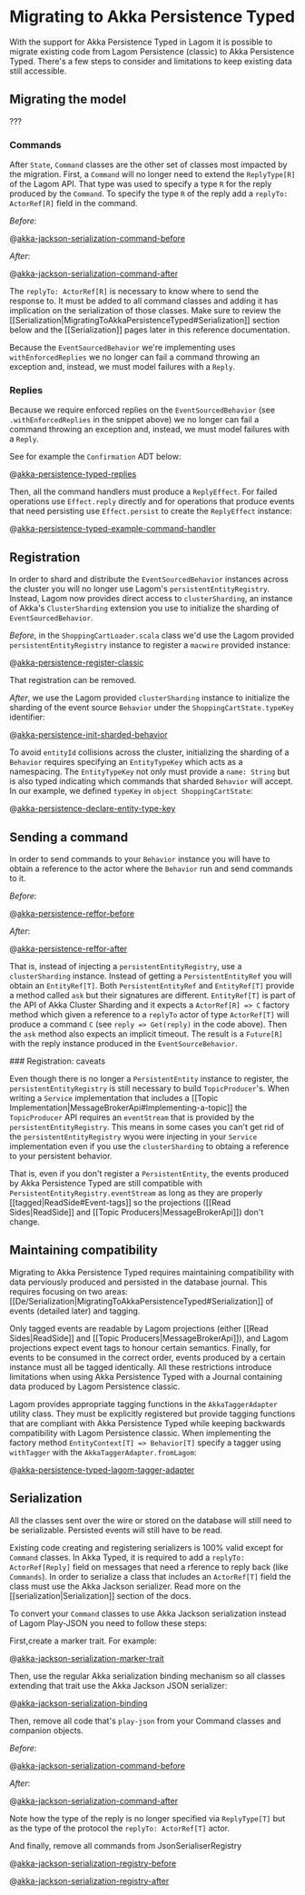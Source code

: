 # Migrating to Akka Persistence Typed

With the support for Akka Persistence Typed in Lagom it is possible to migrate existing code from Lagom Persistence (classic) to Akka Persistence Typed. There's a few steps to consider and limitations to keep existing data still accessible.

## Migrating the model

???

### Commands

After `State`, `Command` classes are the other set of classes most impacted by the migration. First, a `Command` will no longer need to extend the `ReplyType[R]` of the Lagom API. That type was used to specify a type `R` for the reply produced by the `Command`. To specify the type `R` of the reply add a `replyTo: ActorRef[R]` field in the command.

_Before_:

@[akka-jackson-serialization-command-before](../../../../../dev/sbt-plugin/src/sbt-test/sbt-plugin/akka-persistence-typed-migration-scala/shopping-cart-lagom-persistence/src/main/scala/com/example/shoppingcart/impl/ShoppingCartEntity.scala)

_After_:

@[akka-jackson-serialization-command-after](../../../../../dev/sbt-plugin/src/sbt-test/sbt-plugin/akka-persistence-typed-migration-scala/shopping-cart-akka-persistence-typed/src/main/scala/com/example/shoppingcart/impl/ShoppingCartEntity.scala)

The `replyTo: ActorRef[R]` is necessary to know where to send the response to. It must be added to all command classes and adding it has implication on the serialization of those classes. Make sure to review the [[Serialization|MigratingToAkkaPersistenceTyped#Serialization]] section below and the [[Serialization]] pages later in this reference documentation.

Because the `EventSourcedBehavior` we're implementing uses `withEnforcedReplies` we no longer can fail a command throwing an exception and, instead, we must model failures with a `Reply`.

### Replies

Because we require enforced replies on the `EventSourcedBehavior` (see `.withEnforcedReplies` in the snippet above) we no longer can fail a command throwing an exception and, instead, we must model failures with a `Reply`.

See for example the `Confirmation` ADT below:

@[akka-persistence-typed-replies](../../../../../dev/sbt-plugin/src/sbt-test/sbt-plugin/akka-persistence-typed-migration-scala/shopping-cart-akka-persistence-typed/src/main/scala/com/example/shoppingcart/impl/ShoppingCartEntity.scala)

Then, all the command handlers must produce a `ReplyEffect`. For failed operations use `Effect.reply` directly and for operations that produce events that need persisting use `Effect.persist` to create the `ReplyEffect` instance:

@[akka-persistence-typed-example-command-handler](../../../../../dev/sbt-plugin/src/sbt-test/sbt-plugin/akka-persistence-typed-migration-scala/shopping-cart-akka-persistence-typed/src/main/scala/com/example/shoppingcart/impl/ShoppingCartEntity.scala)

## Registration

In order to shard and distribute the `EventSourcedBehavior` instances across the cluster you will no longer use Lagom's `persistentEntityRegistry`. Instead, Lagom now provides direct access to `clusterSharding`, an instance of Akka's `ClusterSharding` extension you use to initialize the sharding of `EventSourcedBehavior`.

_Before_, in the `ShoppingCartLoader.scala` class we'd use the Lagom provided `persistentEntityRegistry` instance to register a `macwire` provided instance:

@[akka-persistence-register-classic](../../../../../dev/sbt-plugin/src/sbt-test/sbt-plugin/akka-persistence-typed-migration-scala/shopping-cart-lagom-persistence/src/main/scala/com/example/shoppingcart/impl/ShoppingCartLoader.scala)

That registration can be removed.

_After_, we use the Lagom provided `clusterSharding` instance to initialize the sharding of the event source `Behavior` under the `ShoppingCartState.typeKey` identifier:

@[akka-persistence-init-sharded-behavior](../../../../../dev/sbt-plugin/src/sbt-test/sbt-plugin/akka-persistence-typed-migration-scala/shopping-cart-akka-persistence-typed/src/main/scala/com/example/shoppingcart/impl/ShoppingCartLoader.scala)

To avoid `entityId` collisions across the cluster, initializing the sharding of a `Behavior` requires specifying an `EntityTypeKey` which acts as a namespacing. The `EntityTypeKey` not only must provide a `name: String` but is also typed indicating which commands that sharded `Behavior` will accept. In our example, we defined `typeKey` in `object ShoppingCartState`:

@[akka-persistence-declare-entity-type-key](../../../../../dev/sbt-plugin/src/sbt-test/sbt-plugin/akka-persistence-typed-migration-scala/shopping-cart-akka-persistence-typed/src/main/scala/com/example/shoppingcart/impl/ShoppingCartEntity.scala)

## Sending a command

In order to send commands to your `Behavior` instance you will have to obtain a reference to the actor where the `Behavior` run and send commands to it.

_Before_:

@[akka-persistence-reffor-before](../../../../../dev/sbt-plugin/src/sbt-test/sbt-plugin/akka-persistence-typed-migration-scala/shopping-cart-lagom-persistence/src/main/scala/com/example/shoppingcart/impl/ShoppingCartServiceImpl.scala)


_After_:

@[akka-persistence-reffor-after](../../../../../dev/sbt-plugin/src/sbt-test/sbt-plugin/akka-persistence-typed-migration-scala/shopping-cart-akka-persistence-typed/src/main/scala/com/example/shoppingcart/impl/ShoppingCartServiceImpl.scala)

That is, instead of injecting a `persistentEntityRegistry`, use a `clusterSharding` instance. Instead of getting a `PersistentEntityRef` you will obtain an `EntityRef[T]`. Both `PersistentEntityRef` and `EntityRef[T]` provide a method called `ask` but their signatures are different. `EntityRef[T]` is part of the API of Akka Cluster Sharding and it expects a `ActorRef[R] => C` factory method which given a reference to a `replyTo` actor of type `ActorRef[T]` will produce a command `C` (see `reply => Get(reply)` in the code above). Then the `ask` method also expects an implicit timeout. The result is a `Future[R]` with the reply instance produced in the `EventSourceBehavior`.

### Registration: caveats

Even though there is no longer a `PersistentEntity` instance to register, the `persistentEntityRegistry` is still necessary to build `TopicProducer`'s. When writing a `Service` implementation that includes a [[Topic Implementation|MessageBrokerApi#Implementing-a-topic]] the `TopicProducer` API requires an `eventStream` that is provided by the `persistentEntityRegistry`. This means in some cases you can't get rid of the `persistentEntityRegistry` wyou were injecting in your `Service` implementation even if you use the `clusterSharding` to obtaing a reference to your persistent behavior.

That is, even if you don't register a `PersistentEntity`, the events produced by Akka Persistence Typed are still compatible with `PersistentEntityRegistry.eventStream` as long as they are properly [[tagged|ReadSide#Event-tags]] so the projections ([[Read Sides|ReadSide]] and [[Topic Producers|MessageBrokerApi]]) don't change.

## Maintaining compatibility

Migrating to Akka Persistence Typed requires maintaining compatibility with data perviously produced and persisted in the database journal. This requires focusing on two areas: [[De/Serialization|MigratingToAkkaPersistenceTyped#Serialization]] of events (detailed later) and tagging.

Only tagged events are readable by Lagom projections (either [[Read Sides|ReadSide]] and [[Topic Producers|MessageBrokerApi]]), and Lagom projections expect event tags to honour certain semantics. Finally, for events to be consumed in the correct order, events produced by a certain instance must all be tagged identically. All these restrictions introduce limitations when using Akka Persistence Typed with a Journal containing data produced by Lagom Persistence classic.

Lagom provides appropriate tagging functions in the `AkkaTaggerAdapter` utility class. They must be explicitly registered but provide tagging functions that are compliant with Akka Persistence Typed while keeping backwards compatibility with Lagom Persistence classic. When implementing the factory method `EntityContext[T] => Behavior[T]` specify a tagger using `withTagger` with the `AkkaTaggerAdapter.fromLagom`:

@[akka-persistence-typed-lagom-tagger-adapter](../../../../../dev/sbt-plugin/src/sbt-test/sbt-plugin/akka-persistence-typed-migration-scala/shopping-cart-akka-persistence-typed/src/main/scala/com/example/shoppingcart/impl/ShoppingCartEntity.scala)

## Serialization

All the classes sent over the wire or stored on the database will still need to be serializable. Persisted events will still have to be read.

Existing code creating and registering serializers is 100% valid except for `Command` classes. In Akka Typed, it is required to add a `replyTo: ActorRef[Reply]` field on messages that need a rference to reply back (like `Commands`). In order to serialize a class that includes an `ActorRef[T]` field the class must use the Akka Jackson serializer. Read more on the [[serialization|Serialization]] section of the docs.

To convert your `Command` classes to use Akka Jackson serialization instead of Lagom Play-JSON you need to follow these steps:

First,create a marker trait. For example:

@[akka-jackson-serialization-marker-trait](../../../../../dev/sbt-plugin/src/sbt-test/sbt-plugin/akka-persistence-typed-migration-scala/shopping-cart-akka-persistence-typed/src/main/scala/com/example/shoppingcart/impl/ShoppingCartEntity.scala)

Then, use the regular Akka serialization binding mechanism so all classes extending that trait use the Akka Jackson JSON serializer:

@[akka-jackson-serialization-binding](../../../../../dev/sbt-plugin/src/sbt-test/sbt-plugin/akka-persistence-typed-migration-scala/shopping-cart-akka-persistence-typed/src/main/resources/application.conf)

Then, remove all code that's `play-json` from your Command classes and companion objects.

_Before_:

@[akka-jackson-serialization-command-before](../../../../../dev/sbt-plugin/src/sbt-test/sbt-plugin/akka-persistence-typed-migration-scala/shopping-cart-lagom-persistence/src/main/scala/com/example/shoppingcart/impl/ShoppingCartEntity.scala)

_After_:

@[akka-jackson-serialization-command-after](../../../../../dev/sbt-plugin/src/sbt-test/sbt-plugin/akka-persistence-typed-migration-scala/shopping-cart-akka-persistence-typed/src/main/scala/com/example/shoppingcart/impl/ShoppingCartEntity.scala)

Note how the type of the reply is no longer specified via `ReplyType[T]` but as the type of the protocol the `replyTo: ActorRef[T]` actor.

And finally, remove all commands from JsonSerialiserRegistry

@[akka-jackson-serialization-registry-before](../../../../../dev/sbt-plugin/src/sbt-test/sbt-plugin/akka-persistence-typed-migration-scala/shopping-cart-lagom-persistence/src/main/scala/com/example/shoppingcart/impl/ShoppingCartEntity.scala)

@[akka-jackson-serialization-registry-after](../../../../../dev/sbt-plugin/src/sbt-test/sbt-plugin/akka-persistence-typed-migration-scala/shopping-cart-akka-persistence-typed/src/main/scala/com/example/shoppingcart/impl/ShoppingCartEntity.scala)
